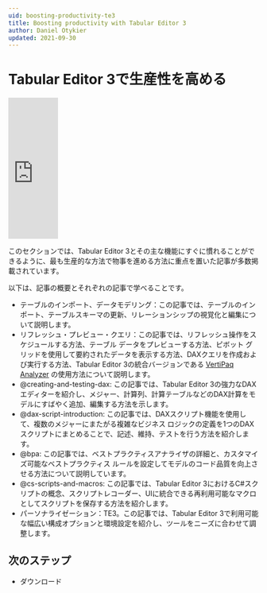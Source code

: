 ```yaml
---
uid: boosting-productivity-te3
title: Boosting productivity with Tabular Editor 3
author: Daniel Otykier
updated: 2021-09-30
---
```


# Tabular Editor 3で生産性を高める

<div style="padding:56.25% 0 0;position:relative;"><iframe src=https://player.vimeo.com/video/664699213? h=ffcaa65811&amp;badge=0&amp;autopause=0&amp;player_id=0&amp;app_id=58479 frameborder="0" allow="autoplay; fullscreen; picture-in-picture" allowfullscreen style="position:absolute;top:0;left:0;width:100;height:100%;" title="Boosting Productivity"></iframe></div><script src=https://player.vimeo.com/api/player.js></script>

このセクションでは、Tabular Editor 3とその主な機能にすぐに慣れることができるように、最も生産的な方法で物事を進める方法に重点を置いた記事が多数掲載されています。

以下は、記事の概要とそれぞれの記事で学べることです。

- テーブルのインポート、データモデリング：この記事では、テーブルのインポート、テーブルスキーマの更新、リレーションシップの視覚化と編集について説明します。
- リフレッシュ・プレビュー・クエリ：この記事では、リフレッシュ操作をスケジュールする方法、テーブル データをプレビューする方法、ピボット グリッドを使用して要約されたデータを表示する方法、DAXクエリを作成および実行する方法、Tabular Editor 3の統合バージョンである [VertiPaq Analyzer](https://www.sqlbi.com/tools/vertipaq-analyzer/) の使用方法について説明します。
- @creating-and-testing-dax: この記事では、Tabular Editor 3の強力なDAXエディターを紹介し、メジャー、計算列、計算テーブルなどのDAX計算をモデルにすばやく追加、編集する方法を示します。
- @dax-script-introduction: この記事では、DAXスクリプト機能を使用して、複数のメジャーにまたがる複雑なビジネス ロジックの定義を1つのDAXスクリプトにまとめることで、記述、維持、テストを行う方法を紹介します。
- @bpa: この記事では、ベストプラクティスアナライザの詳細と、カスタマイズ可能なベストプラクティス ルールを設定してモデルのコード品質を向上させる方法について説明しています。
- @cs-scripts-and-macros: この記事では、Tabular Editor 3におけるC#スクリプトの概念、スクリプトレコーダー、UIに統合できる再利用可能なマクロとしてスクリプトを保存する方法を紹介します。
- パーソナライゼーション：TE3。この記事では、Tabular Editor 3で利用可能な幅広い構成オプションと環境設定を紹介し、ツールをニーズに合わせて調整します。

## 次のステップ

- ダウンロード
